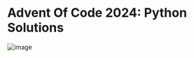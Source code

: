 # Advent Of Code 2024: Python Solutions

![image](https://github.com/user-attachments/assets/04e9fa96-1d44-4b3c-8818-74ad4fed8664)
